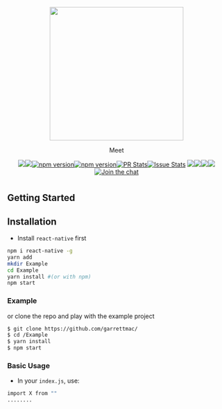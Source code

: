 <p align="center"><img alt="" src="snapshots//.jpg" width="308"></p><p align="center">Meet </p><p align="center"><a href="http://standardjs.com/"><img  src="https://img.shields.io/badge/code style-standard-brightgreen.svg?style=flat-square"></a><a href="http://standardjs.com/"><img  src="https://img.shields.io/github/downloads/atom/atom/latest/total.svg"></a><a href="https://npmjs.org/package/"><img alt="npm version" src="http://img.shields.io/npm/v/.svg?style=flat-square"></a><a href="https://npmjs.org/package/"><img alt="npm version" src="http://img.shields.io/npm/dm/.svg?style=flat-square"></a><a href="https://github.com/garrettmac//pulls?q=is:pr is:closed"><img alt="PR Stats" src="https://img.shields.io/issuestats/i/github/garrettmac/.svg?style=flat-square"></a><a href="https://github.com/garrettmac//issues?q=is:issue is:closed"><img alt="Issue Stats" src="https://img.shields.io/issuestats/p/github/garrettmac/.svg" style="flat-square"></a>   <a><img  src="https://img.shields.io/github/forks/garrettmac/.svg"/></a><a><img  src="https://img.shields.io/github/stars/garrettmac/.svg"/></a><a><img  src="https://img.shields.io/badge/license-MIT-blue.svg"/><a><img  src="https://img.shields.io/twitter/url/https/github.com/garrettmac/.svg?style=social"></a><a href="https://gitter.im/garrettmac/?utm_source=badge&utm_medium=badge&utm_campaign=pr-badge&utm_content=badge"><img alt="Join the chat" src="https://badges.gitter.im/garrettmac/.svg"></a></p>

# 

## Getting Started

## Installation

- Install `react-native` first

```bash
npm i react-native -g
yarn add 
mkdir Example
cd Example
yarn install #(or with npm)
npm start
```


### Example

or clone the repo and play with the example project

```bash
$ git clone https://github.com/garrettmac/
$ cd /Example
$ yarn install
$ npm start
```
### Basic Usage

- In your `index.js`, use:
```bash
import X from ""
........
```
